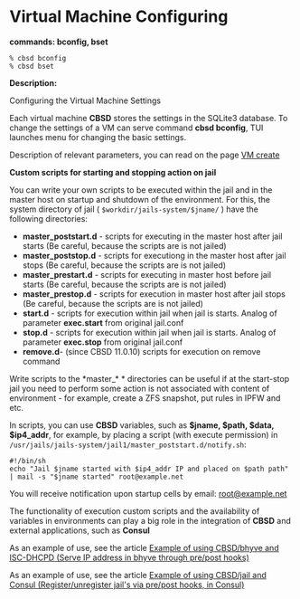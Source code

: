 
# Virtual Machine Configuring
**commands: bconfig, bset**

```
% cbsd bconfig
% cbsd bset
```
**Description:**

Configuring the Virtual Machine Settings

Each virtual machine **CBSD** stores the settings in the SQLite3 database. To change the settings of a VM can serve command **cbsd bconfig**, TUI launches menu for changing the basic settings.

Description of relevant parameters, you can read on the page [VM create](bhyve-virtual-machine.md)

**Custom scripts for starting and stopping action on jail**

You can write your own scripts to be executed within the jail and in the master host on startup and shutdown of the environment. For this, the system directory of jail ( `$workdir/jails-system/$jname/` ) have the following directories:


* **master_poststart.d** - scripts for executing in the master host after jail starts (Be careful, because the scripts are is not jailed)
* **master_poststop.d** - scripts for executiong in the master host after jail stops (Be careful, because the scripts are is not jailed)
* **master_prestart.d** - scripts for executing in master host before jail starts (Be careful, because the scripts are is not jailed)
* **master_prestop.d** - scripts for execution in master host after jail stops (Be careful, because the scripts are is not jailed)
* **start.d** - scripts for execution within jail when jail is starts. Analog of parameter **exec.start** from original jail.conf
* **stop.d** - scripts for execution within jail when jail is starts. Analog of parameter **exec.stop** from original jail.conf
* **remove.d**- (since CBSD 11.0.10) scripts for execution on remove command

Write scripts to the *master_\* * directories can be useful if at the start-stop jail you need to perform some action is not associated with content of environment - for example, create a ZFS snapshot, put rules in IPFW and etc.

In scripts, you can use **CBSD** variables, such as **$jname, $path, $data, $ip4_addr**, for example, by placing a script (with execute permission) in `/usr/jails/jails-system/jail1/master_poststart.d/notify.sh`:

```
#!/bin/sh
echo "Jail $jname started with $ip4_addr IP and placed on $path path" | mail -s "$jname started" root@example.net
```

You will receive notification upon startup cells by email: root@example.net

The functionality of execution custom scripts and the availability of variables in environments can play a big role in the integration of **CBSD** and external applications, such as **Consul**

As an example of use, see the article [Example of using CBSD/bhyve and ISC-DHCPD (Serve IP address in bhyve through pre/post hooks)](../jail/jail-config.md)

As an example of use, see the article [Example of using CBSD/jail and Consul (Register/unregister jail's via pre/post hooks, in Consul)](../jail/jail-config.md)
